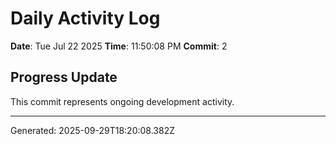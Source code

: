 # Daily Activity Log

**Date**: Tue Jul 22 2025
**Time**: 11:50:08 PM
**Commit**: 2

## Progress Update

This commit represents ongoing development activity.

---
Generated: 2025-09-29T18:20:08.382Z
